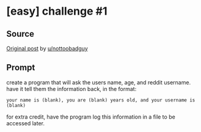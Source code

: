 # [easy] challenge #1

## Source

[Original post](https://old.reddit.com/r/dailyprogrammer/comments/pih8x/easy_challenge_1/) by [u/nottoobadguy](https://old.reddit.com/user/nottoobadguy)

## Prompt

create a program that will ask the users name, age, and reddit username. have it tell them the information back, in the format:

    your name is (blank), you are (blank) years old, and your username is (blank)

for extra credit, have the program log this information in a file to be accessed later.
